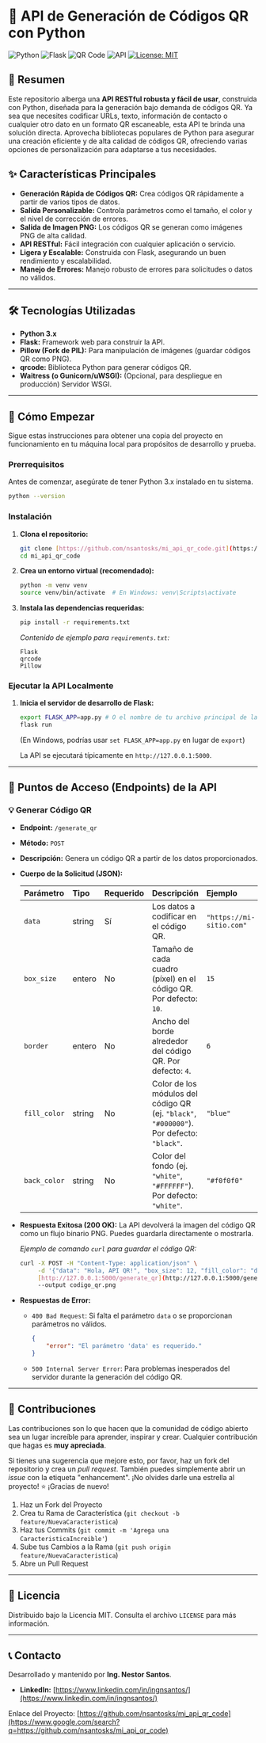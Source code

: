 # 🐍 API de Generación de Códigos QR con Python

![Python](https://img.shields.io/badge/Python-3.x-blue.svg)
![Flask](https://img.shields.io/badge/Framework-Flask-lightgray.svg)
![QR Code](https://img.shields.io/badge/Característica-Generación%20de%20Códigos%20QR-green.svg)
![API](https://img.shields.io/badge/Tipo-REST%20API-orange.svg)
[![License: MIT](https://img.shields.io/badge/License-MIT-yellow.svg)](https://opensource.org/licenses/MIT)

## 🚀 Resumen

Este repositorio alberga una **API RESTful robusta y fácil de usar**, construida con Python, diseñada para la generación bajo demanda de códigos QR. Ya sea que necesites codificar URLs, texto, información de contacto o cualquier otro dato en un formato QR escaneable, esta API te brinda una solución directa. Aprovecha bibliotecas populares de Python para asegurar una creación eficiente y de alta calidad de códigos QR, ofreciendo varias opciones de personalización para adaptarse a tus necesidades.

## ✨ Características Principales

* **Generación Rápida de Códigos QR:** Crea códigos QR rápidamente a partir de varios tipos de datos.
* **Salida Personalizable:** Controla parámetros como el tamaño, el color y el nivel de corrección de errores.
* **Salida de Imagen PNG:** Los códigos QR se generan como imágenes PNG de alta calidad.
* **API RESTful:** Fácil integración con cualquier aplicación o servicio.
* **Ligera y Escalable:** Construida con Flask, asegurando un buen rendimiento y escalabilidad.
* **Manejo de Errores:** Manejo robusto de errores para solicitudes o datos no válidos.

---

## 🛠️ Tecnologías Utilizadas

* **Python 3.x**
* **Flask:** Framework web para construir la API.
* **Pillow (Fork de PIL):** Para manipulación de imágenes (guardar códigos QR como PNG).
* **qrcode:** Biblioteca Python para generar códigos QR.
* **Waitress (o Gunicorn/uWSGI):** (Opcional, para despliegue en producción) Servidor WSGI.

---

## 🚀 Cómo Empezar

Sigue estas instrucciones para obtener una copia del proyecto en funcionamiento en tu máquina local para propósitos de desarrollo y prueba.

### Prerrequisitos

Antes de comenzar, asegúrate de tener Python 3.x instalado en tu sistema.

```bash
python --version
```

### Instalación

1.  **Clona el repositorio:**

    ```bash
    git clone [https://github.com/nsantosks/mi_api_qr_code.git](https://github.comnsantosks/mi_api_qr_code.git)
    cd mi_api_qr_code
    ```

2.  **Crea un entorno virtual (recomendado):**

    ```bash
    python -m venv venv
    source venv/bin/activate  # En Windows: venv\Scripts\activate
    ```

3.  **Instala las dependencias requeridas:**

    ```bash
    pip install -r requirements.txt
    ```

    *Contenido de ejemplo para `requirements.txt`:*

    ```
    Flask
    qrcode
    Pillow
    ```

### Ejecutar la API Localmente

1.  **Inicia el servidor de desarrollo de Flask:**

    ```bash
    export FLASK_APP=app.py # O el nombre de tu archivo principal de la app Flask
    flask run
    ```

    (En Windows, podrías usar `set FLASK_APP=app.py` en lugar de `export`)

    La API se ejecutará típicamente en `http://127.0.0.1:5000`.

-----

## 📄 Puntos de Acceso (Endpoints) de la API

### 💡 Generar Código QR

  * **Endpoint:** `/generate_qr`

  * **Método:** `POST`

  * **Descripción:** Genera un código QR a partir de los datos proporcionados.

  * **Cuerpo de la Solicitud (JSON):**

    | Parámetro    | Tipo    | Requerido | Descripción                                                                | Ejemplo                    |
    | :----------- | :------ | :-------- | :------------------------------------------------------------------------- | :------------------------- |
    | `data`       | string  | Sí        | Los datos a codificar en el código QR.                                     | `"https://mi-sitio.com"`   |
    | `box_size`   | entero  | No        | Tamaño de cada cuadro (píxel) en el código QR. Por defecto: `10`.          | `15`                       |
    | `border`     | entero  | No        | Ancho del borde alrededor del código QR. Por defecto: `4`.                 | `6`                        |
    | `fill_color` | string  | No        | Color de los módulos del código QR (ej. `"black"`, `"#000000"`). Por defecto: `"black"`. | `"blue"`                   |
    | `back_color` | string  | No        | Color del fondo (ej. `"white"`, `"#FFFFFF"`). Por defecto: `"white"`.      | `"#f0f0f0"`                |

  * **Respuesta Exitosa (200 OK):**
    La API devolverá la imagen del código QR como un flujo binario PNG. Puedes guardarla directamente o mostrarla.

    *Ejemplo de comando `curl` para guardar el código QR:*

    ```bash
    curl -X POST -H "Content-Type: application/json" \
         -d '{"data": "Hola, API QR!", "box_size": 12, "fill_color": "darkblue"}' \
         [http://127.0.0.1:5000/generate_qr](http://127.0.0.1:5000/generate_qr) \
         --output codigo_qr.png
    ```

  * **Respuestas de Error:**

      * `400 Bad Request`: Si falta el parámetro `data` o se proporcionan parámetros no válidos.
        ```json
        {
            "error": "El parámetro 'data' es requerido."
        }
        ```
      * `500 Internal Server Error`: Para problemas inesperados del servidor durante la generación del código QR.

-----

## 🤝 Contribuciones

Las contribuciones son lo que hacen que la comunidad de código abierto sea un lugar increíble para aprender, inspirar y crear. Cualquier contribución que hagas es **muy apreciada**.

Si tienes una sugerencia que mejore esto, por favor, haz un fork del repositorio y crea un *pull request*. También puedes simplemente abrir un *issue* con la etiqueta "enhancement".
¡No olvides darle una estrella al proyecto\! ⭐ ¡Gracias de nuevo\!

1.  Haz un Fork del Proyecto
2.  Crea tu Rama de Característica (`git checkout -b feature/NuevaCaracteristica`)
3.  Haz tus Commits (`git commit -m 'Agrega una CaracteristicaIncreible'`)
4.  Sube tus Cambios a la Rama (`git push origin feature/NuevaCaracteristica`)
5.  Abre un Pull Request

-----

## 📄 Licencia

Distribuido bajo la Licencia MIT. Consulta el archivo `LICENSE` para más información.

-----

## 📞 Contacto

Desarrollado y mantenido por **Ing. Nestor Santos**.

- **LinkedIn:** [https://www.linkedin.com/in/ingnsantos/](https://www.linkedin.com/in/ingnsantos/)

  
Enlace del Proyecto: [https://github.com/nsantosks/mi_api_qr_code](https://www.google.com/search?q=https://github.com/nsantosks/mi_api_qr_code)

```
```
